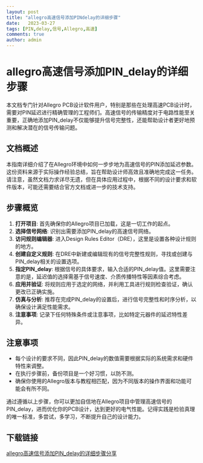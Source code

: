 ```yaml
---
layout: post
title: "allegro高速信号添加PINdelay的详细步骤"
date:   2023-03-27
tags: [PIN,delay,信号,Allegro,高速]
comments: true
author: admin
---
```

# allegro高速信号添加PIN_delay的详细步骤

本文档专门针对Allegro PCB设计软件用户，特别是那些在处理高速PCB设计时，需要对PIN延迟进行精确管理的工程师们。高速信号的传输精度对于电路性能至关重要，正确地添加PIN_delay不仅能够提升信号完整性，还能帮助设计者更好地预测和解决潜在的信号传输问题。

## 文档概述

本指南详细介绍了在Allegro环境中如何一步步地为高速信号的PIN添加延迟参数。这份资料来源于实际操作经验总结，旨在帮助设计师高效且准确地完成这一任务。请注意，虽然文档力求详尽无遗，但在具体应用过程中，根据不同的设计要求和软件版本，可能还需要结合官方文档或进一步的技术支持。

## 步骤概览

1. **打开项目**: 首先确保你的Allegro项目已加载，这是一切工作的起点。
2. **选择信号网络**: 识别出需要添加PIN_delay的高速信号网络。
3. **访问规则编辑器**: 进入Design Rules Editor（DRE），这里是设置各种设计规则的地方。
4. **创建自定义规则**: 在DRE中新建或编辑现有的信号完整性规则，寻找或创建与PIN_delay相关的设置选项。
5. **指定PIN_delay**: 根据信号的具体要求，输入合适的PIN_delay值。这里需要注意的是，延迟值的选择需基于信号速度、介质传播特性等因素综合考虑。
6. **应用并验证**: 将规则应用于选定的网络，并利用工具进行规则检查验证，确认更改已正确实施。
7. **仿真与分析**: 推荐在完成PIN_delay的设置后，进行信号完整性和时序分析，以确保设计满足性能需求。
8. **注意事项**: 记录下任何特殊条件或注意事项，比如特定元器件的延迟特性差异。

## 注意事项

- 每个设计的要求不同，因此PIN_delay的数值需要根据实际的系统需求和硬件特性来调整。
- 在执行步骤前，备份项目是一个好习惯，以防不测。
- 确保你使用的Allegro版本与教程相匹配，因为不同版本的操作界面和功能可能会有所不同。

通过遵循以上步骤，你可以更加自信地在Allegro项目中管理高速信号的PIN_delay，进而优化你的PCB设计，达到更好的电气性能。记得实践是检验真理的唯一标准，多尝试，多学习，不断提升自己的设计能力。

## 下载链接

[allegro高速信号添加PIN_delay的详细步骤分享](https://pan.quark.cn/s/dcb3e8eded86)